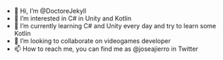 - 👋 Hi, I’m @DoctoreJekyll
- 👀 I’m interested in C# in Unity and Kotlin
- 🌱 I’m currently learning C# and Unity every day and try to learn some Kotlin
- 💞️ I’m looking to collaborate on videogames developer
- 📫 How to reach me, you can find me as @joseajierro in Twitter

<!---
DoctoreJekyll/DoctoreJekyll is a ✨ special ✨ repository because its `README.md` (this file) appears on your GitHub profile.
You can click the Preview link to take a look at your changes.
--->

